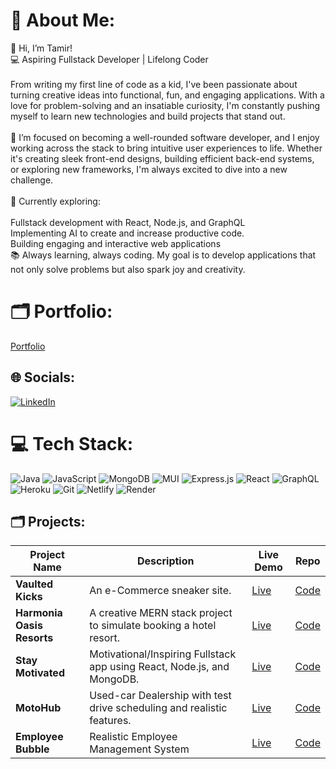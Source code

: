 # 💫 About Me:
👋 Hi, I’m Tamir!<br>💻 Aspiring Fullstack Developer | Lifelong Coder<br><br>From writing my first line of code as a kid, I've been passionate about turning creative ideas into functional, fun, and engaging applications. With a love for problem-solving and an insatiable curiosity, I'm constantly pushing myself to learn new technologies and build projects that stand out.<br><br>🎯 I’m focused on becoming a well-rounded software developer, and I enjoy working across the stack to bring intuitive user experiences to life. Whether it's creating sleek front-end designs, building efficient back-end systems, or exploring new frameworks, I'm always excited to dive into a new challenge.<br><br>🔧 Currently exploring:<br><br>Fullstack development with React, Node.js, and GraphQL<br>Implementing AI to create and increase productive code.<br>Building engaging and interactive web applications<br>📚 Always learning, always coding. My goal is to develop applications that not only solve problems but also spark joy and creativity.<br>

# 🗂️ Portfolio:
[Portfolio](https://codingmir.netlify.app/)


## 🌐 Socials:
[![LinkedIn](https://img.shields.io/badge/LinkedIn-%230077B5.svg?logo=linkedin&logoColor=white)](https://www.linkedin.com/in/tamir-phillips-6096922ba)

# 💻 Tech Stack:
![Java](https://img.shields.io/badge/java-%23ED8B00.svg?style=for-the-badge&logo=openjdk&logoColor=white) ![JavaScript](https://img.shields.io/badge/javascript-%23323330.svg?style=for-the-badge&logo=javascript&logoColor=%23F7DF1E) ![MongoDB](https://img.shields.io/badge/MongoDB-%234ea94b.svg?style=for-the-badge&logo=mongodb&logoColor=white) ![MUI](https://img.shields.io/badge/MUI-%230081CB.svg?style=for-the-badge&logo=mui&logoColor=white) ![Express.js](https://img.shields.io/badge/express.js-%23404d59.svg?style=for-the-badge&logo=express&logoColor=%2361DAFB) ![React](https://img.shields.io/badge/react-%2320232a.svg?style=for-the-badge&logo=react&logoColor=%2361DAFB) ![GraphQL](https://img.shields.io/badge/-GraphQL-E10098?style=for-the-badge&logo=graphql&logoColor=white) ![Heroku](https://img.shields.io/badge/heroku-%23430098.svg?style=for-the-badge&logo=heroku&logoColor=white) ![Git](https://img.shields.io/badge/git-%23F05033.svg?style=for-the-badge&logo=git&logoColor=white) ![Netlify](https://img.shields.io/badge/netlify-%23000000.svg?style=for-the-badge&logo=netlify&logoColor=#00C7B7) ![Render](https://img.shields.io/badge/Render-%46E3B7.svg?style=for-the-badge&logo=render&logoColor=white)

## 🗂️ Projects:
| Project Name     | Description                                             | Live Demo  | Repo  |
| ---------------- | ------------------------------------------------------- | ---------- | ----- |
| **Vaulted Kicks**  | An e-Commerce sneaker site.    | [Live](https://vaultedkicks-30b2c33a59d5.herokuapp.com/)  | [Code](https://github.com/TamirP123/vaulted-kicks-ecommercev) |
| **Harmonia Oasis Resorts**  | A creative MERN stack project to simulate booking a hotel resort.    | [Live](https://harmonia-oasis-ceca56dc2dde.herokuapp.com/)  | [Code](https://github.com/TamirP123/resort-booking-site) |
| **Stay Motivated**  | Motivational/Inspiring Fullstack app using React, Node.js, and MongoDB.         | [Live](https://stay-motivated-6f12b575dda7.herokuapp.com/)  | [Code](https://github.com/TamirP123/motivational-react-app) |
| **MotoHub**  | Used-car Dealership with test drive scheduling and realistic features.       | [Live](https://motohub-bc8994481144.herokuapp.com/)  | [Code](https://github.com/TamirP123/motohub-mern) |
| **Employee Bubble**  | Realistic Employee Management System | [Live](https://employee-management-system-hahx.onrender.com/)  | [Code](https://github.com/TamirP123/employee-management-system) |

